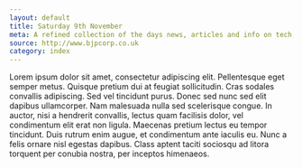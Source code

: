 ```yaml
---
layout: default
title: Saturday 9th November
meta: A refined collection of the days news, articles and info on tech, web and design.
source: http://www.bjpcorp.co.uk
category: index
---
```


Lorem ipsum dolor sit amet, consectetur adipiscing elit. Pellentesque eget semper metus. Quisque pretium dui at feugiat sollicitudin. Cras sodales convallis adipiscing. Sed vel tincidunt purus. Donec sed nunc sed elit dapibus ullamcorper. Nam malesuada nulla sed scelerisque congue. In auctor, nisi a hendrerit convallis, lectus quam facilisis dolor, vel condimentum elit erat non ligula. Maecenas pretium lectus eu tempor tincidunt. Duis rutrum enim augue, et condimentum ante iaculis eu. Nunc a felis ornare nisl egestas dapibus. Class aptent taciti sociosqu ad litora torquent per conubia nostra, per inceptos himenaeos.